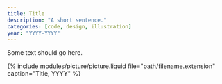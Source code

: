 ```yaml
---
title: Title
description: "A short sentence."
categories: [code, design, illustration]
year: "YYYY-YYYY"
---
```


Some text should go here.

{% include modules/picture/picture.liquid file="path/filename.extension" caption="Title, YYYY" %}
